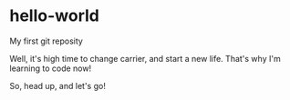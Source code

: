 # hello-world
My first git reposity

Well, it's high time to change carrier, and start a new life.
That's why I'm learning to code now!

So, head up, and let's go!

